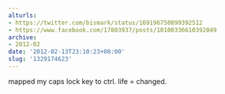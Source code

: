 ```yaml
---
alturls:
- https://twitter.com/bismark/status/169196750899392512
- https://www.facebook.com/17803937/posts/10100336610392049
archive:
- 2012-02
date: '2012-02-13T23:10:23+00:00'
slug: '1329174623'
---
```


mapped my caps lock key to ctrl. life = changed.

